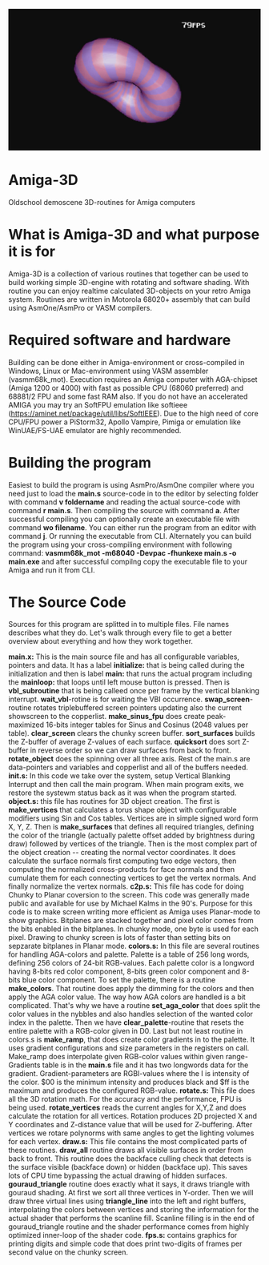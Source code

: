 ![alt text](image.png)

# Amiga-3D
Oldschool demoscene 3D-routines for Amiga computers

# What is Amiga-3D and what purpose it is for
Amiga-3D is a collection of various routines that together can be used to build working simple 3D-engine with rotating and software shading. With routine you can enjoy realtime calculated 3D-objects on your retro Amiga system.
Routines are written in Motorola 68020+ assembly that can build using AsmOne/AsmPro or VASM compilers.

# Required software and hardware
Building can be done either in Amiga-environment or cross-compiled in Windows, Linux or Mac-environment using VASM assembler (vasmm68k_mot).
Execution requires an Amiga computer with AGA-chipset (Amiga 1200 or 4000) with fast as possible CPU (68060 preferred) and 68881/2 FPU and some fast RAM also. If you do not have an accelerated AMIGA you may try an SoftFPU emulation like softieee (https://aminet.net/package/util/libs/SoftIEEE). Due to the high need of core CPU/FPU power a PiStorm32, Apollo Vampire, Pimiga or emulation like WinUAE/FS-UAE emulator are highly recommended.

# Building the program
Easiest to build the program is using AsmPro/AsmOne compiler where you need just to load the **main.s** source-code in to the editor by selecting folder with command **v foldername** and reading the actual source-code with command **r main.s**. Then compiling the source with command **a**. After successful compiling you can optionally create an executable file with command **wo filename**. You can either run the program from an editor with command **j**. Or running the executable from CLI.
Alternately you can build the program using your cross-compiling environment with following command:
**vasmm68k_mot -m68040 -Devpac -fhunkexe main.s -o main.exe**
and after successful compilng copy the executable file to your Amiga and run it from CLI.

# The Source Code
Sources for this program are splitted in to multiple files. File names describes what they do.
Let's walk through every file to get a better overview about everything and how they work together.

**main.x:** This is the main source file and has all configurable variables, pointers and data. It has a label **initialize:** that is being called during the initialization and then is label **main:** that runs the actual program including the **mainloop:** that loops until left mouse button is pressed. Then is **vbl_subroutine** that is being calleed once per frame by the vertical blanking interrupt. **wait_vbl**-rotine is for waiting the VBI occurrence. **swap_screen**-routine rotates triplebuffered screen pointers updating also the current showscreen to the copperlist. **make_sinus_fpu** does create peak-maximized 16-bits integer tables for Sinus and Cosinus (2048 values per table). **clear_screen** clears the chunky screen buffer. **sort_surfaces** builds the Z-buffer of average Z-values of each surface. **quicksort** does sort Z-buffer in reverse order so we can draw surfaces from back to front. **rotate_object** does the spinning over all three axis. Rest of the main.s are data-pointers and variables and copperlist and all of the buffers needed.
**init.s:** In this code we take over the system, setup Vertical Blanking Interrupt and then call the main program.
When main program exits, we restore the systewm status back as it was when the program started.
**object.s:** this file has routines for 3D object creation. The first is **make_vertices** that calculates a torus shape object with configurable modifiers
using Sin and Cos tables. Vertices are in simple signed word form X, Y, Z. Then is **make_surfaces** that defines all required triangles, defining the color of the triangle (actually palette offset added by brightness during draw) followed by vertices of the triangle. Then is the most complex part of the object creation -- creating the normal vector coordinates. It does calculate the surface normals first computing two edge vectors, then computing the normalized cross-products for face normals and then cumulate them for each connecting vertices to get the vertex normals. And finally normalize the vertex normals.
**c2p.s:** This file has code for doing Chunky to Planar coversion to the screen. This code was generally made public and available for use by Michael Kalms in the 90's. Purpose for this code is to make screen writing more efficient as Amiga uses Planar-mode to show graphics. Bitplanes are stacked together and pixel color comes from the bits enabled in the bitplanes. In chunky mode, one byte is used for each pixel. Drawing to chunky screen is lots of faster than setting bits on sepzarate bitplanes in Planar mode.
**colors.s:** In this file are several routines for handling AGA-colors and palette. Palette is a table of 256 long words, defining 256 colors of 24-bit RGB-values. Each palette color is a longword having 8-bits red color component, 8-bits green color component and 8-bits blue color component. To set the palette, there is a routine **make_colors**. That routine does apply the dimming for the colors and then apply the AGA color value. The way how AGA colors are handled is a bit complicated. That's why we have a routine **set_aga_color** that does split the color values in the nybbles and also handles selection of the wanted color index in the palette. Then we have **clear_palette**-routine that resets the entire palette with a RGB-color given in D0. Last but not least routine in colors.s is **make_ramp**, that does create color gradients in to the palette. It uses gradient configurations and size parameters in the registers on call.
Make_ramp does interpolate given RGB-color values within given range- Gradients table is in the **main.s** file and it has two longwords data for the gradient. Gradient-parameters are RGBI-values where the I is intensity of the color. $00 is the minimum intensity and produces black and $ff is the maximum and produces the configured RGB-value.
**rotate.s:** This file does all the 3D rotation math. For the accuracy and the performance, FPU is being used. **rotate_vertices** reads the current angles for X,Y,Z and does calculate the rotation for all vertices. Rotation produces 2D projected X and Y coordinates and Z-distance value that will be used for Z-buffering. After vertices we rotare polynorms with same angles to get the lighting volumes for each vertex.
**draw.s:** This file contains the most complicated parts of these routines. **draw_all** routine draws all visible surfaces in order from back to front. This routine does the backface culling check that detects is the surface visible (backface down) or hidden (backface up). This saves lots of CPU time bypassing the actual drawing of hidden surfaces. **gouraud_triangle** routine does exactly what it says, it draws triangle with gouraud shading. At first we sort all three vertices in Y-order. Then we will draw three virtual lines using **triangle_line** into the left and right buffers, interpolating the colors between vertices and storing the information for the actual shader that performs the scanline fill. Scanline filling is in the end of gouraud_triangle routine and the shader performance comes from highly optimized inner-loop of the shader code.
**fps.s:** contains graphics for printing digits and simple code that does print two-digits of frames per second value on the chunky screen.
